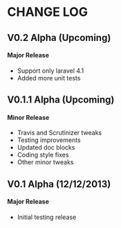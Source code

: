 CHANGE LOG
==========


## V0.2 Alpha (Upcoming)
#### Major Release

* Support only laravel 4.1
* Added more unit tests


## V0.1.1 Alpha (Upcoming)
#### Minor Release

* Travis and Scrutinizer tweaks
* Testing improvements
* Updated doc blocks
* Coding style fixes
* Other minor tweaks


## V0.1 Alpha (12/12/2013)
#### Major Release

* Initial testing release
